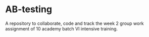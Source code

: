 # AB-testing
A repository to collaborate, code and track the week 2 group work assignment of 10 academy batch VI intensive training.

